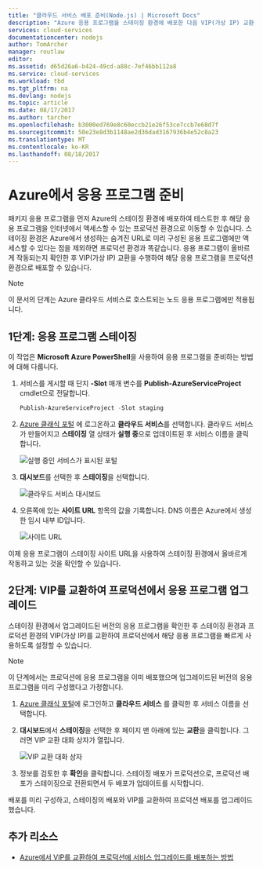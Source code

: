 ```yaml
---
title: "클라우드 서비스 배포 준비(Node.js) | Microsoft Docs"
description: "Azure 응용 프로그램을 스테이징 환경에 배포한 다음 VIP(가상 IP) 교환을 사용하여 프로덕션 환경에 배포하는 방법에 대해 알아봅니다."
services: cloud-services
documentationcenter: nodejs
author: TomArcher
manager: routlaw
editor: 
ms.assetid: d65d26a6-b424-49cd-a88c-7ef46bb112a8
ms.service: cloud-services
ms.workload: tbd
ms.tgt_pltfrm: na
ms.devlang: nodejs
ms.topic: article
ms.date: 08/17/2017
ms.author: tarcher
ms.openlocfilehash: b3000ed769e8c60eccb21e26f53ce7ccb7e68d7f
ms.sourcegitcommit: 50e23e8d3b1148ae2d36dad3167936b4e52c8a23
ms.translationtype: MT
ms.contentlocale: ko-KR
ms.lasthandoff: 08/18/2017
---
```

# <a name="staging-an-application-in-azure"></a>Azure에서 응용 프로그램 준비
패키지 응용 프로그램을 먼저 Azure의 스테이징 환경에 배포하여 테스트한 후 해당 응용 프로그램을 인터넷에서 액세스할 수 있는 프로덕션 환경으로 이동할 수 있습니다. 스테이징 환경은 Azure에서 생성하는 숨겨진 URL로 미리 구성된 응용 프로그램에만 액세스할 수 있다는 점을 제외하면 프로덕션 환경과 똑같습니다. 응용 프로그램이 올바르게 작동되는지 확인한 후 VIP(가상 IP) 교환을 수행하여 해당 응용 프로그램을 프로덕션 환경으로 배포할 수 있습니다.

> [!NOTE]
> 이 문서의 단계는 Azure 클라우드 서비스로 호스트되는 노드 응용 프로그램에만 적용됩니다.
> 
> 

## <a name="step-1-stage-an-application"></a>1단계: 응용 프로그램 스테이징
이 작업은 **Microsoft Azure PowerShell**을 사용하여 응용 프로그램을 준비하는 방법에 대해 다룹니다.

1. 서비스를 게시할 때 단지 **-Slot** 매개 변수를 **Publish-AzureServiceProject** cmdlet으로 전달합니다.
   
   ```powershell
   Publish-AzureServiceProject -Slot staging
   ```
2. [Azure 클래식 포털] 에 로그온하고 **클라우드 서비스**를 선택합니다. 클라우드 서비스가 만들어지고 **스테이징** 열 상태가 **실행 중**으로 업데이트된 후 서비스 이름을 클릭합니다.
   
   ![실행 중인 서비스가 표시된 포털][cloud-service]
3. **대시보드**를 선택한 후 **스테이징**을 선택합니다.
   
   ![클라우드 서비스 대시보드][cloud-service-dashboard]
4. 오른쪽에 있는 **사이트 URL** 항목의 값을 기록합니다. DNS 이름은 Azure에서 생성한 임시 내부 ID입니다.
   
    ![사이트 URL][cloud-service-staging-url]

이제 응용 프로그램이 스테이징 사이트 URL을 사용하여 스테이징 환경에서 올바르게 작동하고 있는 것을 확인할 수 있습니다.

## <a name="step-2-upgrade-an-application-in-production-by-swapping-vips"></a>2단계: VIP를 교환하여 프로덕션에서 응용 프로그램 업그레이드
스테이징 환경에서 업그레이드된 버전의 응용 프로그램을 확인한 후 스테이징 환경과 프로덕션 환경의 VIP(가상 IP)를 교환하여 프로덕션에서 해당 응용 프로그램을 빠르게 사용하도록 설정할 수 있습니다.

> [!NOTE]
> 이 단계에서는 프로덕션에 응용 프로그램을 이미 배포했으며 업그레이드된 버전의 응용 프로그램을 미리 구성했다고 가정합니다.
> 
> 

1. [Azure 클래식 포털]에 로그인하고 **클라우드 서비스** 를 클릭한 후 서비스 이름을 선택합니다.
2. **대시보드**에서 **스테이징**을 선택한 후 페이지 맨 아래에 있는 **교환**을 클릭합니다. 그러면 VIP 교환 대화 상자가 열립니다.
   
   ![VIP 교환 대화 상자][vip-swap-dialog]
3. 정보를 검토한 후 **확인**을 클릭합니다. 스테이징 배포가 프로덕션으로, 프로덕션 배포가 스테이징으로 전환되면서 두 배포가 업데이트를 시작합니다.

배포를 미리 구성하고, 스테이징의 배포와 VIP를 교환하여 프로덕션 배포를 업그레이드했습니다.

## <a name="additional-resources"></a>추가 리소스
* [Azure에서 VIP를 교환하여 프로덕션에 서비스 업그레이드를 배포하는 방법]

[Azure 클래식 포털]: http://manage.windowsazure.com
[cloud-service]: ./media/cloud-services-nodejs-stage-application/staging-cloud-service-running.png
[cloud-service-dashboard]: ./media/cloud-services-nodejs-stage-application/cloud-service-dashboard-staging.png
[cloud-service-staging-url]: ./media/cloud-services-nodejs-stage-application/cloud-service-staging-url.png
[vip-swap-dialog]: ./media/cloud-services-nodejs-stage-application/vip-swap-dialog.png
[Azure에서 VIP를 교환하여 프로덕션에 서비스 업그레이드를 배포하는 방법]: cloud-services-how-to-manage.md#how-to-swap-deployments-to-promote-a-staged-deployment-to-production
